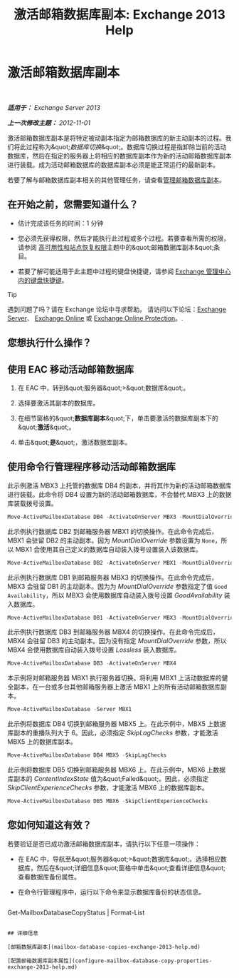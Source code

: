 ﻿---
title: '激活邮箱数据库副本: Exchange 2013 Help'
TOCTitle: 激活邮箱数据库副本
ms:assetid: d948269b-c902-4d8d-8c2b-269473359baa
ms:mtpsurl: https://technet.microsoft.com/zh-cn/library/Ee364750(v=EXCHG.150)
ms:contentKeyID: 50491759
ms.date: 05/21/2018
mtps_version: v=EXCHG.150
ms.translationtype: MT
---

# 激活邮箱数据库副本

 

_**适用于：** Exchange Server 2013_

_**上一次修改主题：** 2012-11-01_

激活邮箱数据库副本是将特定被动副本指定为邮箱数据库的新主动副本的过程。我们将此过程称为\&quot;*数据库切换*\&quot;。数据库切换过程是指卸除当前的活动数据库，然后在指定的服务器上将相应的数据库副本作为新的活动邮箱数据库副本进行装载。成为活动邮箱数据库的数据库副本必须是能正常运行的最新副本。

若要了解与邮箱数据库副本相关的其他管理任务，请查看[管理邮箱数据库副本](managing-mailbox-database-copies-exchange-2013-help.md)。

## 在开始之前，您需要知道什么？

  - 估计完成该任务的时间：1 分钟

  - 您必须先获得权限，然后才能执行此过程或多个过程。若要查看所需的权限，请参阅 [高可用性和站点恢复权限](high-availability-and-site-resilience-permissions-exchange-2013-help.md)主题中的\&quot;邮箱数据库副本\&quot;条目。

  - 若要了解可能适用于此主题中过程的键盘快捷键，请参阅 [Exchange 管理中心内的键盘快捷键](keyboard-shortcuts-in-the-exchange-admin-center-exchange-online-protection-help.md)。

> [!TIP]  
> 遇到问题了吗？请在 Exchange 论坛中寻求帮助。 请访问以下论坛：<a href="https://go.microsoft.com/fwlink/p/?linkid=60612">Exchange Server</a>、 <a href="https://go.microsoft.com/fwlink/p/?linkid=267542">Exchange Online</a> 或 <a href="https://go.microsoft.com/fwlink/p/?linkid=285351">Exchange Online Protection</a>。.


## 您想执行什么操作？

## 使用 EAC 移动活动邮箱数据库

1.  在 EAC 中，转到\&quot;服务器\&quot;\>\&quot;数据库\&quot;。

2.  选择要激活其副本的数据库。

3.  在细节窗格的\&quot;**数据库副本**\&quot;下，单击要激活的数据库副本下的\&quot;**激活**\&quot;。

4.  单击\&quot;**是**\&quot;，激活数据库副本。

## 使用命令行管理程序移动活动邮箱数据库

此示例激活 MBX3 上托管的数据库 DB4 的副本，并将其作为新的活动邮箱数据库进行装载。此命令将 DB4 设置为新的活动邮箱数据库，不会替代 MBX3 上的数据库装载拨号设置。

```powershell
Move-ActiveMailboxDatabase DB4 -ActivateOnServer MBX3 -MountDialOverride:None
```

此示例执行数据库 DB2 到邮箱服务器 MBX1 的切换操作。在此命令完成后，MBX1 会驻留 DB2 的主动副本。因为 *MountDialOverride* 参数设置为 `None`，所以 MBX1 会使用其自己定义的数据库自动装入拨号设置装入该数据库。

```powershell
Move-ActiveMailboxDatabase DB2 -ActivateOnServer MBX1 -MountDialOverride:None
```

此示例执行数据库 DB1 到邮箱服务器 MBX3 的切换操作。在此命令完成后，MBX3 会驻留 DB1 的主动副本。因为为 *MountDialOverride* 参数指定了值 `Good Availability`，所以 MBX3 会使用数据库自动装入拨号设置 *GoodAvailability* 装入数据库。

```powershell
Move-ActiveMailboxDatabase DB1 -ActivateOnServer MBX3 -MountDialOverride:GoodAvailability
```

此示例执行数据库 DB3 到邮箱服务器 MBX4 的切换操作。在此命令完成后，MBX4 会驻留 DB3 的主动副本。因为没有指定 *MountDialOverride* 参数，所以 MBX4 会使用数据库自动装入拨号设置 *Lossless* 装入数据库。

```powershell
Move-ActiveMailboxDatabase DB3 -ActivateOnServer MBX4
```

本示例将对邮箱服务器 MBX1 执行服务器切换。将利用 MBX1 上活动数据库的健全副本，在一台或多台其他邮箱服务器上激活 MBX1 上的所有活动邮箱数据库副本。

```powershell
Move-ActiveMailboxDatabase -Server MBX1
```

此示例将数据库 DB4 切换到邮箱服务器 MBX5 上。在此示例中，MBX5 上数据库副本的重播队列大于 6。因此，必须指定 *SkipLagChecks* 参数，才能激活 MBX5 上的数据库副本。

```powershell
Move-ActiveMailboxDatabase DB4 MBX5 -SkipLagChecks
```

此示例将数据库 DB5 切换到邮箱服务器 MBX6 上。在此示例中，MBX6 上数据库副本的 *ContentIndexState* 值为\&quot;Failed\&quot;。因此，必须指定 *SkipClientExperienceChecks* 参数，才能激活 MBX6 上的数据库副本。

```powershell
Move-ActiveMailboxDatabase DB5 MBX6 -SkipClientExperienceChecks
```

## 您如何知道这有效？

若要验证是否已成功激活邮箱数据库副本，请执行以下任意一项操作：

  - 在 EAC 中，导航至\&quot;服务器\&quot;\>\&quot;数据库\&quot;。选择相应数据库，然后在\&quot;详细信息\&quot;窗格中单击\&quot;查看详细信息\&quot;查看数据库备份属性。

  - 在命令行管理程序中，运行以下命令来显示数据库备份的状态信息。
    
    ```powershell
Get-MailboxDatabaseCopyStatus <DatabaseCopyName> | Format-List
```

## 详细信息

[邮箱数据库副本](mailbox-database-copies-exchange-2013-help.md)

[配置邮箱数据库副本属性](configure-mailbox-database-copy-properties-exchange-2013-help.md)

